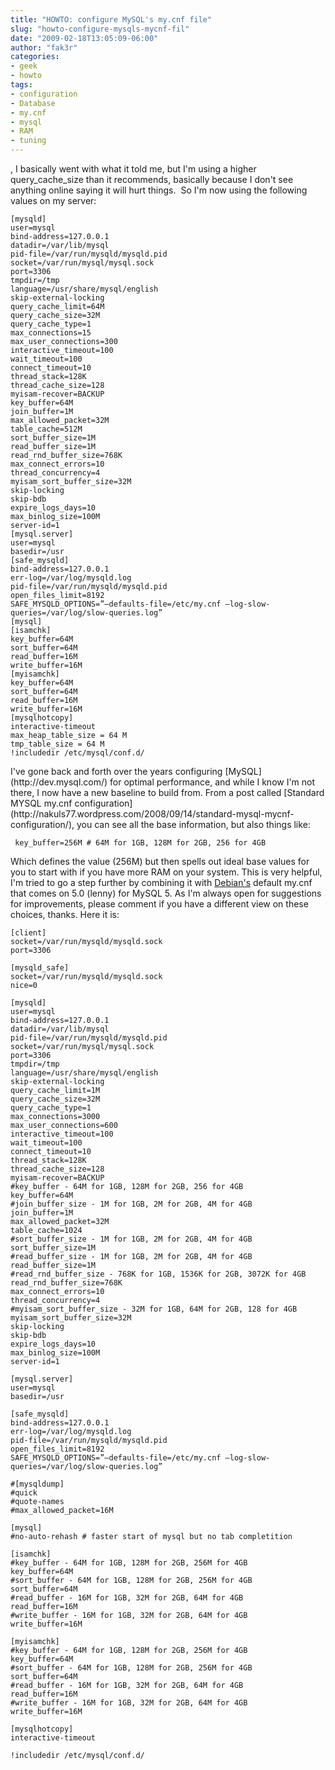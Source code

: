 ```yaml
---
title: "HOWTO: configure MySQL's my.cnf file"
slug: "howto-configure-mysqls-mycnf-fil"
date: "2009-02-18T13:05:09-06:00"
author: "fak3r"
categories:
- geek
- howto
tags:
- configuration
- Database
- my.cnf
- mysql
- RAM
- tuning
---
```


, I basically went with what it told me, but I'm using a higher query_cache_size than it recommends, basically because I don't see anything online saying it will hurt things.  So I'm now using the following values on my server:

    
    [mysqld]
    user=mysql
    bind-address=127.0.0.1
    datadir=/var/lib/mysql
    pid-file=/var/run/mysqld/mysqld.pid
    socket=/var/run/mysql/mysql.sock
    port=3306
    tmpdir=/tmp
    language=/usr/share/mysql/english
    skip-external-locking
    query_cache_limit=64M
    query_cache_size=32M
    query_cache_type=1
    max_connections=15
    max_user_connections=300
    interactive_timeout=100
    wait_timeout=100
    connect_timeout=10
    thread_stack=128K
    thread_cache_size=128
    myisam-recover=BACKUP
    key_buffer=64M
    join_buffer=1M
    max_allowed_packet=32M
    table_cache=512M
    sort_buffer_size=1M
    read_buffer_size=1M
    read_rnd_buffer_size=768K
    max_connect_errors=10
    thread_concurrency=4
    myisam_sort_buffer_size=32M
    skip-locking
    skip-bdb
    expire_logs_days=10
    max_binlog_size=100M
    server-id=1
    [mysql.server]
    user=mysql
    basedir=/usr
    [safe_mysqld]
    bind-address=127.0.0.1
    err-log=/var/log/mysqld.log
    pid-file=/var/run/mysqld/mysqld.pid
    open_files_limit=8192
    SAFE_MYSQLD_OPTIONS=”–defaults-file=/etc/my.cnf –log-slow-queries=/var/log/slow-queries.log”
    [mysql]
    [isamchk]
    key_buffer=64M
    sort_buffer=64M
    read_buffer=16M
    write_buffer=16M
    [myisamchk]
    key_buffer=64M
    sort_buffer=64M
    read_buffer=16M
    write_buffer=16M
    [mysqlhotcopy]
    interactive-timeout
    max_heap_table_size = 64 M
    tmp_table_size = 64 M
    !includedir /etc/mysql/conf.d/


<!-- more -->I've gone back and forth over the years configuring [MySQL](http://dev.mysql.com/) for optimal performance, and while I know I'm not there, I now have a new baseline to build from.  From a post called [Standard MYSQL my.cnf configuration](http://nakuls77.wordpress.com/2008/09/14/standard-mysql-mycnf-configuration/), you can see all the base information, but also things like:

    
     key_buffer=256M # 64M for 1GB, 128M for 2GB, 256 for 4GB


Which defines the value (256M) but then spells out ideal base values for you to start with if you have more RAM on your system.  This is very helpful, I'm tried to go a step further by combining it with [Debian's](http://debian.org) default my.cnf that comes on 5.0 (lenny) for MySQL 5.  As I'm always open for suggestions for improvements, please comment if you have a different view on these choices, thanks.  Here it is:<!-- more -->

    
    [client]
    socket=/var/run/mysqld/mysqld.sock
    port=3306
    
    [mysqld_safe]
    socket=/var/run/mysqld/mysqld.sock
    nice=0
    
    [mysqld]
    user=mysql
    bind-address=127.0.0.1
    datadir=/var/lib/mysql
    pid-file=/var/run/mysqld/mysqld.pid
    socket=/var/run/mysql/mysql.sock
    port=3306
    tmpdir=/tmp
    language=/usr/share/mysql/english
    skip-external-locking
    query_cache_limit=1M
    query_cache_size=32M
    query_cache_type=1
    max_connections=3000
    max_user_connections=600
    interactive_timeout=100
    wait_timeout=100
    connect_timeout=10
    thread_stack=128K
    thread_cache_size=128
    myisam-recover=BACKUP
    #key_buffer - 64M for 1GB, 128M for 2GB, 256 for 4GB
    key_buffer=64M
    #join_buffer_size - 1M for 1GB, 2M for 2GB, 4M for 4GB
    join_buffer=1M
    max_allowed_packet=32M
    table_cache=1024
    #sort_buffer_size - 1M for 1GB, 2M for 2GB, 4M for 4GB
    sort_buffer_size=1M
    #read_buffer_size - 1M for 1GB, 2M for 2GB, 4M for 4GB
    read_buffer_size=1M
    #read_rnd_buffer_size - 768K for 1GB, 1536K for 2GB, 3072K for 4GB
    read_rnd_buffer_size=768K
    max_connect_errors=10
    thread_concurrency=4
    #myisam_sort_buffer_size - 32M for 1GB, 64M for 2GB, 128 for 4GB
    myisam_sort_buffer_size=32M
    skip-locking
    skip-bdb
    expire_logs_days=10
    max_binlog_size=100M
    server-id=1
    
    [mysql.server]
    user=mysql
    basedir=/usr
    
    [safe_mysqld]
    bind-address=127.0.0.1
    err-log=/var/log/mysqld.log
    pid-file=/var/run/mysqld/mysqld.pid
    open_files_limit=8192
    SAFE_MYSQLD_OPTIONS=”–defaults-file=/etc/my.cnf –log-slow-queries=/var/log/slow-queries.log”
    
    #[mysqldump]
    #quick
    #quote-names
    #max_allowed_packet=16M
    
    [mysql]
    #no-auto-rehash	# faster start of mysql but no tab completition
    
    [isamchk]
    #key_buffer - 64M for 1GB, 128M for 2GB, 256M for 4GB
    key_buffer=64M
    #sort_buffer - 64M for 1GB, 128M for 2GB, 256M for 4GB
    sort_buffer=64M
    #read_buffer - 16M for 1GB, 32M for 2GB, 64M for 4GB
    read_buffer=16M
    #write_buffer - 16M for 1GB, 32M for 2GB, 64M for 4GB
    write_buffer=16M
    
    [myisamchk]
    #key_buffer - 64M for 1GB, 128M for 2GB, 256M for 4GB
    key_buffer=64M
    #sort_buffer - 64M for 1GB, 128M for 2GB, 256M for 4GB
    sort_buffer=64M
    #read_buffer - 16M for 1GB, 32M for 2GB, 64M for 4GB
    read_buffer=16M
    #write_buffer - 16M for 1GB, 32M for 2GB, 64M for 4GB
    write_buffer=16M
    
    [mysqlhotcopy]
    interactive-timeout
    
    !includedir /etc/mysql/conf.d/
